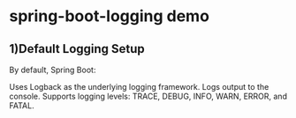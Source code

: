 # spring-boot-logging demo


## 1)Default Logging Setup
By default, Spring Boot:

Uses Logback as the underlying logging framework.
Logs output to the console.
Supports logging levels: TRACE, DEBUG, INFO, WARN, ERROR, and FATAL.
